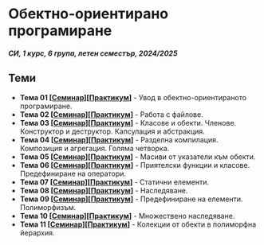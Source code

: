 # Обектно-ориентирано програмиране

##### СИ, 1 курс, 6 група, летен семестър, 2024/2025

## Теми
- **Тема 01 [[Семинар](./Seminar/Week%2001/)][[Практикум](./Practicum//Week01/)]** - Увод в обектно-ориентираното програмиране.
- **Тема 02 [[Семинар](./Seminar/Week%2002/)][[Практикум](./Practicum//Week02/)]** - Работа с файлове.
- **Тема 03 [[Семинар](./Seminar/Week%2003/)][[Практикум](./Practicum//Week03/)]** - Класове и обекти. Членове. Конструктор и деструктор. Капсулация и абстракция.
- **Тема 04 [[Семинар](./Seminar/Week%2004/)][[Практикум](./Practicum//Week04/)]** - Разделна компилация. Композиция и агрегация. Голяма четворка.
- **Тема 05 [[Семинар](./Seminar/Week%2005/)][[Практикум](./Practicum//Week05/)]** - Масиви от указатели към обекти.
- **Тема 06 [[Семинар](./Seminar/Week%2006/)][[Практикум](./Practicum//Week06/)]** - Приятелски функции и класове. Предефиниране на оператори.
- **Тема 07 [[Семинар](./Seminar/Week%2007/)][[Практикум](./Practicum//Week07/)]** - Статични елементи.
- **Тема 08 [[Семинар](./Seminar/Week%2008/)][[Практикум](./Practicum//Week08/)]** - Наследяване.
- **Тема 09 [[Семинар](./Seminar/Week%2009/)][[Практикум](./Practicum//Week09/)]** - Предефиниране на елементи. Полиморфизъм.
- **Тема 10 [[Семинар](./Seminar/Week%2010/)][[Практикум](./Practicum//Week10/)]** - Множествено наследяване.
- **Тема 11 [[Семинар](./Seminar/Week%2011/)][[Практикум](./Practicum//Week11/)]** - Колекции от обекти в полиморфна йерархия.
